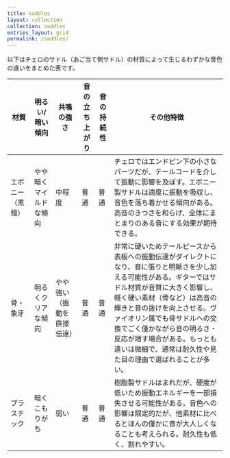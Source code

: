 ```yaml
---
title: saddles
layout: collection
collection: saddles
entries_layout: grid
permalink: /saddles/
---
```


以下はチェロのサドル（あご当て側サドル）の材質によって生じるわずかな音色の違いをまとめた表です。

| **材質** | **明るい/暗い傾向** | **共鳴の強さ** | **音の立ち上がり** | **音の持続性** | **その他特徴** |
| --- | --- | --- | --- | --- | --- |
| エボニー（黒檀） | やや暗くマイルドな傾向 | 中程度 | 普通 | 普通 | チェロではエンドピン下の小さなパーツだが、テールコードを介して振動に影響を及ぼす。エボニー製サドルは適度に振動を吸収し、音色を落ち着かせる傾向がある。高音のきつさを和らげ、全体にまとまりのある音にする効果が期待できる。 |
| 骨・象牙 | 明るくクリアな傾向 | やや強い（振動を直接伝達） | 普通 | 普通 | 非常に硬いためテールピースから表板への振動伝達がダイレクトになり、音に張りと明晰さを少し加える可能性がある。ギターではサドル材質が音質に大きく影響し、軽く硬い素材（骨など）は高音の輝きと音の抜けを向上させる。ヴァイオリン属でも骨サドルへの交換でごく僅かながら音の明るさ・反応が増す場合がある。もっとも違いは微細で、通常は耐久性や見た目の理由で選ばれることが多い。 |
| プラスチック | 暗くこもりがち | 弱い | 普通 | 普通 | 樹脂製サドルはまれだが、硬度が低いため振動エネルギーを一部損失させる可能性がある。音色への影響は限定的だが、他素材に比べるとほんの僅かに音が大人しくなることも考えられる。耐久性も低く、割れやすい。 |
